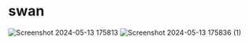 # swan
![Screenshot 2024-05-13 175813](https://github.com/Alto-b/swan/assets/89630614/7103616f-eba2-4eac-bc27-72d9d2a59368)
![Screenshot 2024-05-13 175836 (1)](https://github.com/Alto-b/swan/assets/89630614/2ba5d32d-4ac1-4a65-aa0c-6eaf239b5bab)


